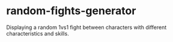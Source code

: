 # random-fights-generator
Displaying a random 1vs1 fight between characters with different characteristics and skills.
